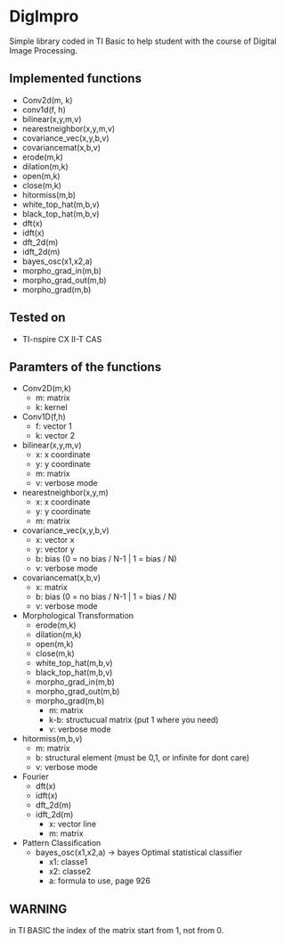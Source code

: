 # DigImpro
Simple library coded in TI Basic to help student with the course of Digital Image Processing.
## Implemented functions
- Conv2d(m, k)
- conv1d(f, h)
- bilinear(x,y,m,v)
- nearestneighbor(x,y,m,v)
- covariance_vec(x,y,b,v)
- covariancemat(x,b,v)
- erode(m,k)
- dilation(m,k)
- open(m,k)
- close(m,k)
- hitormiss(m,b)
- white_top_hat(m,b,v)
- black_top_hat(m,b,v)
- dft(x)
- idft(x)
- dft_2d(m)
- idft_2d(m)
- bayes_osc(x1,x2,a)
- morpho_grad_in(m,b)
- morpho_grad_out(m,b) 
- morpho_grad(m,b)
## Tested on
- TI-nspire CX II-T CAS
## Paramters of the functions
- Conv2D(m,k)
  - m: matrix
  - k: kernel
- Conv1D(f,h)
  - f: vector 1
  - k: vector 2
- bilinear(x,y,m,v)
    - x: x coordinate
    - y: y coordinate
    - m: matrix
	- v: verbose mode
- nearestneighbor(x,y,m)
    - x: x coordinate
    - y: y coordinate
    - m: matrix
- covariance_vec(x,y,b,v)
    - x: vector x
    - y: vector y
    - b: bias (0 = no bias / N-1  |   1 = bias / N)
	- v: verbose mode
- covariancemat(x,b,v)
    - x: matrix
    - b: bias (0 = no bias / N-1  |   1 = bias / N)
	- v: verbose mode
- Morphological Transformation
    - erode(m,k)
    - dilation(m,k)
    - open(m,k)
    - close(m,k)
	- white_top_hat(m,b,v)
	- black_top_hat(m,b,v)
    - morpho_grad_in(m,b)
    - morpho_grad_out(m,b) 
    - morpho_grad(m,b)
        - m: matrix
        - k-b: structucual matrix (put 1 where you need)
		- v: verbose mode
- hitormiss(m,b,v)
	- m: matrix
	- b: structural element (must be 0,1, or infinite for dont care)
	- v: verbose mode
- Fourier
	- dft(x)
	- idft(x)
	- dft_2d(m)
	- idft_2d(m)
		- x: vector line
		- m: matrix
- Pattern Classification
	- bayes_osc(x1,x2,a) -> bayes Optimal statistical classifier
		- x1: classe1
		- x2: classe2
		- a: formula to use, page 926
    
## WARNING
in TI BASIC the index of the matrix start from 1, not from 0.